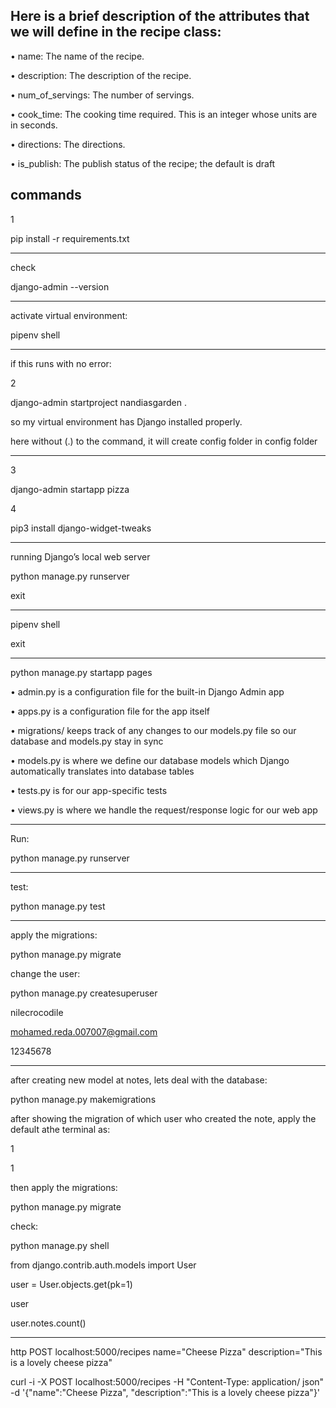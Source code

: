 ## Here is a brief description of the attributes that we will define in the recipe class:

• name: The name of the recipe.

• description: The description of the recipe.

• num_of_servings: The number of servings.

• cook_time: The cooking time required. This is an integer whose units are in 
seconds.

• directions: The directions.

• is_publish: The publish status of the recipe; the default is draft
 

[comment]: <> (<img src="" width="800" height="400"  />  )



## commands

1 

pip install -r requirements.txt

[comment]: <> ( Flask-2.1.3 )

------------------------------------------------------------------------------

check

django-admin --version

------------------------------------------------------------------------------

activate virtual environment:

pipenv shell

------------------------------------------------------------------------------

if this runs with no error:

2

django-admin startproject nandiasgarden .

so my virtual environment has Django installed properly.

here without (.) to the command, it will create config folder in config folder

------------------------------------------------------------------------------

3

django-admin startapp pizza


4

pip3 install django-widget-tweaks 



------------------------------------------------------------------------------

running Django’s local web server

python manage.py runserver

exit

------------------------------------------------------------------------------

pipenv shell

exit


------------------------------------------------------------------------------

python manage.py startapp pages

• admin.py is a configuration file for the built-in Django Admin app

• apps.py is a configuration file for the app itself

• migrations/ keeps track of any changes to our models.py file so our database and models.py stay in sync

• models.py is where we define our database models which Django automatically translates into database tables

• tests.py is for our app-specific tests

• views.py is where we handle the request/response logic for our web app

------------------------------------------------------------------------------
Run:

python manage.py runserver

------------------------------------------------------------------------------
test:

python manage.py test

------------------------------------------------------------------------------

apply the migrations:

python manage.py migrate

change the user:

python manage.py createsuperuser

nilecrocodile

mohamed.reda.007007@gmail.com 

12345678

------------------------------------------------------------------------------
after creating new model at notes, lets deal with the database:

python manage.py makemigrations

after showing the migration of which user who created the note, apply the default athe terminal as:

1

1

then apply the migrations:

python manage.py migrate

check:

python manage.py shell

from django.contrib.auth.models import User

user = User.objects.get(pk=1)

user

user.notes.count()

------------------------------------------------------------------------------
http POST localhost:5000/recipes name="Cheese Pizza" description="This is 
a lovely cheese pizza"

curl -i -X POST localhost:5000/recipes -H "Content-Type: application/
json" -d '{"name":"Cheese Pizza", "description":"This is a lovely cheese 
pizza"}'
